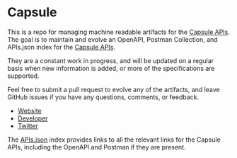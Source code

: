 # CapsuleThis is a repo for managing machine readable artifacts for the [Capsule APIs](http://capsulecrm.com/). The goal is to maintain and evolve an OpenAPI, Postman Collection, and APIs.json index for the [Capsule APIs](http://capsulecrm.com/).They are a constant work in progress, and will be updated on a regular basis when new information is added, or more of the specifications are supported.Feel free to submit a pull request to evolve any of the artifacts, and leave GitHub issues if you have any questions, comments, or feedback.- [Website](http://capsulecrm.com/)- [Developer](http://capsulecrm.com/)- [Twitter](https://twitter.com/CapsuleCRM)The [APIs.json](https://github.com/api-evangelist/capsule/blob/master/apis.json) index provides links to all the relevant links for the Capsule APIs, including the OpenAPI and Postman if they are present.